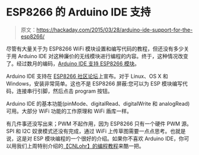 # ESP8266 的 Arduino IDE 支持

> 原文：<https://hackaday.com/2015/03/28/arduino-ide-support-for-the-esp8266/>

尽管有大量关于为 ESP8266 WiFi 模块设置和编写代码的教程，但还没有多少关于用 Arduino IDE 对这种廉价的无线模块进行编程的内容。终于，这种情况改变了。经过数月的编码，[Arduino IDE 支持 ESP8266 模块](https://github.com/esp8266/arduino)。

Arduino IDE 支持在 [ESP8266 社区论坛](https://github.com/esp8266/arduino)上宣布。对于 Linux、OS X 和 Windows，安装非常简单。这也不是 ESP8266 屏蔽:您可以为 ESP 模块编写代码，连接串行引脚，然后点击 program 按钮。

Arduino IDE 的基本功能(pinMode、digitalRead、digitalWrite 和 analogRead)可用。大部分 WiFi 功能的工作原理和 WiFi 盾库一样。

有几件事还没写出来；PWM 不起作用，因为 ESP8266 只有一个硬件 PWM 源。SPI 和 I2C 奴隶模式还没有完成，通过 WiFi 上传草图需要一点点思考。也就是说，这是对 ESP 模块编程的一个很好的介绍。如果你不喜欢 Arduino IDE，你可以用我们上周特别介绍的[【CNLohr】的编程教程](http://hackaday.com/2015/03/18/how-to-directly-program-an-inexpensive-esp8266-wifi-module/)来酷一把。